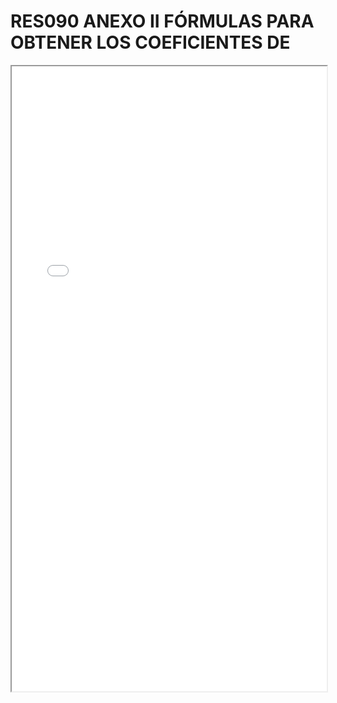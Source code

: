 # RES090 ANEXO II FÓRMULAS PARA OBTENER LOS COEFICIENTES DE

<iframe src="../RES090 ANEXO II FÓRMULAS PARA OBTENER LOS COEFICIENTES DE.pdf" width="100%" height="1000px"></iframe>

